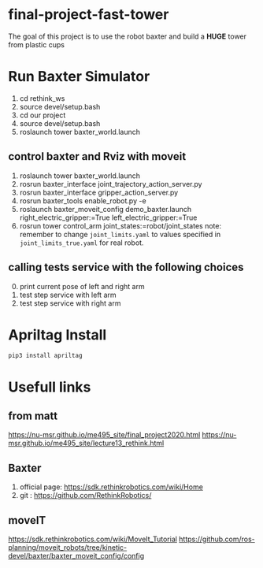 # final-project-fast-tower
The goal of this project is to use the robot baxter and build a **HUGE** tower from plastic cups

# Run Baxter Simulator
1. cd rethink_ws
2. source devel/setup.bash 
3. cd our project 
4. source devel/setup.bash 
2. roslaunch tower baxter_world.launch

## control baxter and Rviz with moveit
1. roslaunch tower baxter_world.launch
2. rosrun baxter_interface joint_trajectory_action_server.py
3. rosrun baxter_interface gripper_action_server.py
4. rosrun baxter_tools enable_robot.py -e
5. roslaunch baxter_moveit_config demo_baxter.launch right_electric_gripper:=True left_electric_gripper:=True
6. rosrun tower control_arm joint_states:=robot/joint_states
note: remember to change `joint_limits.yaml` to values specified in `joint_limits_true.yaml` for real robot.

## calling tests service with the following choices
0. print current pose of left and right arm
1. test step service with left arm 
2. test step service with right arm 

# Apriltag Install
`pip3 install apriltag`


# Usefull links 
## from matt
https://nu-msr.github.io/me495_site/final_project2020.html
https://nu-msr.github.io/me495_site/lecture13_rethink.html

## Baxter 
1. official page: https://sdk.rethinkrobotics.com/wiki/Home
2. git : https://github.com/RethinkRobotics/

## moveIT
https://sdk.rethinkrobotics.com/wiki/MoveIt_Tutorial
https://github.com/ros-planning/moveit_robots/tree/kinetic-devel/baxter/baxter_moveit_config/config


